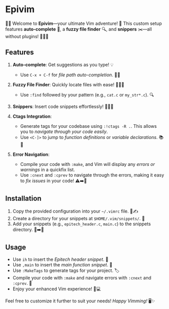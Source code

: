# Epivim

🎉✨ Welcome to **Epivim**—your ultimate Vim adventure! 🚀 This custom setup features **auto-complete** 📝, a **fuzzy file finder** 🔍, and **snippers** ✂️—all without plugins! 🚫🔌✨

## Features

1. **Auto-complete**: Get suggestions as you type! 💡
   - Use `C-x + C-f` for *file path auto-completion*. 📂✨
   
2. **Fuzzy File Finder**: Quickly locate files with ease! 🏃‍♂️💨
   - Use `:find` followed by your pattern (e.g., `cat.c` or `my_str*.c`). 🔍

3. **Snippers**: Insert code snippets effortlessly! 🧙‍♂️✨

4. **Ctags Integration**: 
   - Generate tags for your codebase using `:!ctags -R .`. This allows you to *navigate through your code easily*. 
   - Use `<C-]>` to jump to *function definitions* or *variable declarations*. 📚🔗

5. **Error Navigation**: 
   - Compile your code with `:make`, and Vim will display any *errors or warnings* in a quickfix list. 
   - Use `:cnext` and `:cprev` to navigate through the errors, making it easy to *fix issues* in your code! ⚠️➡️🔄

## Installation

1. Copy the provided configuration into your `~/.vimrc` file. 📂✍️
2. Create a directory for your snippets at `$HOME/.vim/snippets/`. 📁
3. Add your snippets (e.g., `epitech_header.c`, `main.c`) to the snippets directory. 📄➡️📁

## Usage

- Use `ih` to insert the *Epitech header snippet*. 📝
- Use `,main` to insert the *main function snippet*. 🚀
- Use `:MakeTags` to generate tags for your project. 🏷️
- Compile your code with `:make` and navigate errors with `:cnext` and `:cprev`. 🔄
- Enjoy your enhanced Vim experience! 🎊💻

Feel free to customize it further to suit your needs! *Happy Vimming!* 🖥️✨
